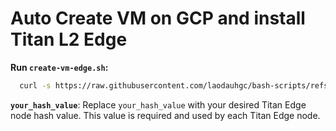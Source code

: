 # Auto Create VM on GCP and install Titan L2 Edge
**Run `create-vm-edge.sh`:**
```bash
  curl -s https://raw.githubusercontent.com/laodauhgc/bash-scripts/refs/heads/main/titan-network/gcp/create-vm-edge.sh | sudo bash -s -- your_hash_value
```
**`your_hash_value`**: Replace `your_hash_value` with your desired Titan Edge node hash value. This value is required and used by each Titan Edge node.
